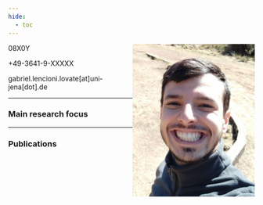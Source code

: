 ```yaml
---
hide:
  - toc
---
```



<img src="/pics/gabriel.jpg" width="250" align="right">

08X0Y

+49-3641-9-XXXXX

gabriel.lencioni.lovate[at]uni-jena[dot].de

---

### Main research focus

---

### Publications
